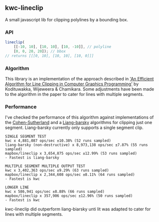 ## kwc-lineclip
A small javascript lib for clipping polylines by a bounding box.

### API
```js
lineclip(
    [[-10, 10], [10, 10], [10, -10]], // polyline
    [0, 0, 20, 20]); // bbox
// returns [[[0, 10], [10, 10], [10, 0]]]
```

### Algorithm
This library is an implementation of the approach described in ['An Efficient Algorithm for Line Clipping in Computer Graphics Programming'](http://www.academia.edu/2491960/An_Efficient_Algorithm_for_Line_Clipping_in_Computer_Graphics_Programming) by Kodituwakka, Wijeweera & Chamikara. Some adjustments have been made to the algorithm in the paper to cater for lines with multiple segments.

### Performance
I've checked the performance of this algorithm against implementations of the [Cohen-Sutherland](https://github.com/mapbox/lineclip) and a [Liang-barsky](https://github.com/w8r/liang-barsky) algorithms for clipping just one segment. Liang-barsky currently only supports a single segment clip.
````
SINGLE SEGMENT TEST
kwc x 4,881,087 ops/sec ±10.38% (52 runs sampled)
liang-barsky (non-destructive) x 8,973,138 ops/sec ±7.87% (55 runs sampled)
mapbox/lineclip x 3,654,875 ops/sec ±12.99% (53 runs sampled)
- Fastest is liang-barsky

MULTIPLE SEGMENT MULTIPLE OUTPUT TEST
kwc x 3,402,363 ops/sec ±9.29% (63 runs sampled)
mapbox/lineclip x 2,344,608 ops/sec ±8.11% (64 runs sampled)
- Fastest is kwc

LONGER LINE
kwc x 586,941 ops/sec ±8.88% (66 runs sampled)
mapbox/lineclip x 357,906 ops/sec ±12.96% (50 runs sampled)
- Fastest is kwc
````
kwc-lineclip did outperform liang-biarsky unti lit was adapted to cater for lines with multiple segments.